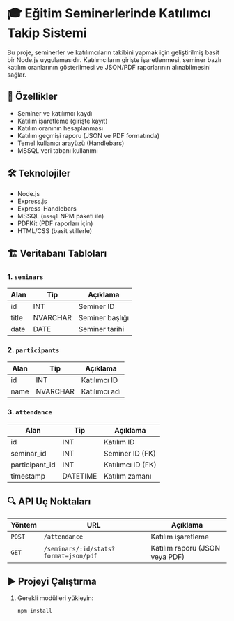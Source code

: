 # 🎓 Eğitim Seminerlerinde Katılımcı Takip Sistemi

Bu proje, seminerler ve katılımcıların takibini yapmak için geliştirilmiş basit bir Node.js uygulamasıdır. Katılımcıların girişte işaretlenmesi, seminer bazlı katılım oranlarının gösterilmesi ve JSON/PDF raporlarının alınabilmesini sağlar.

## 🚀 Özellikler

- Seminer ve katılımcı kaydı
- Katılım işaretleme (girişte kayıt)
- Katılım oranının hesaplanması
- Katılım geçmişi raporu (JSON ve PDF formatında)
- Temel kullanıcı arayüzü (Handlebars)
- MSSQL veri tabanı kullanımı

## 🛠️ Teknolojiler

- Node.js
- Express.js
- Express-Handlebars
- MSSQL (`mssql` NPM paketi ile)
- PDFKit (PDF raporları için)
- HTML/CSS (basit stillerle)

## 🏗️ Veritabanı Tabloları

### 1. `seminars`
| Alan | Tip | Açıklama |
|------|-----|----------|
| id | INT | Seminer ID |
| title | NVARCHAR | Seminer başlığı |
| date | DATE | Seminer tarihi |

### 2. `participants`
| Alan | Tip | Açıklama |
|------|-----|----------|
| id | INT | Katılımcı ID |
| name | NVARCHAR | Katılımcı adı |

### 3. `attendance`
| Alan | Tip | Açıklama |
|------|-----|----------|
| id | INT | Katılım ID |
| seminar_id | INT | Seminer ID (FK) |
| participant_id | INT | Katılımcı ID (FK) |
| timestamp | DATETIME | Katılım zamanı |

## 🔍 API Uç Noktaları

| Yöntem | URL | Açıklama |
|--------|-----|----------|
| `POST` | `/attendance` | Katılım işaretleme |
| `GET` | `/seminars/:id/stats?format=json/pdf` | Katılım raporu (JSON veya PDF) |

## ▶️ Projeyi Çalıştırma

1. Gerekli modülleri yükleyin:
   ```bash
   npm install
